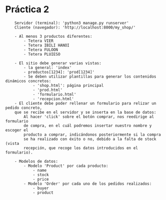 # Práctica 2

		Servidor (terminal): 'python3 manage.py runserver'
		Cliente (navegador): 'http://localhost:8000/my_shop/'

		- Al menos 3 productos diferentes:
			- Tetera VIER
			- Tetera IBILI HANOI
			- Tetera FULOON
			- Tetera PLUIESO

		- El sitio debe generar varias vistas: 
			- la general: 'index'
			- productos[1234]: 'prod[1234]'
			- Se deben utilizar plantillas para generar los contenidos dinámicos concretos:
				- 'shop.html': página principal
				- 'prod.html'
				- 'formulario.html'
				- 'recepcion.html'
		- El cliente debe poder rellenar un formulario para relizar un pedido concreto,
		que se recibe en el servidor y se inserta en la base de datos:
			Al hacer 'click' sobre el botón comprar, nos reedirige al formulario
			de compra, en el cuál podremos insertar nuestro nombre y escoger el 
			producto a comprar, indicándonos posteriormente si la compra
			se ha realizado con éxito o no, debido a la falta de stock (vista
			recepción, que recoge los datos introducidos en el formulario).
		
		- Modelos de datos:
			- Modelo 'Product' por cada producto:
				- name 
				- stock
				- price
			- Modelo 'Order' por cada uno de los pedidos realizados:
				- buyer
				- product


